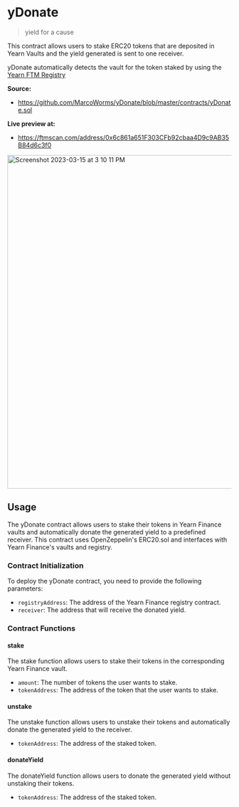 # yDonate

> yield for a cause

This contract allows users to stake ERC20 tokens that are deposited in Yearn Vaults and the yield generated is sent to one receiver.

yDonate automatically detects the vault for the token staked by using the [Yearn FTM Registry](https://ftmscan.com/address/0x727fe1759430df13655ddb0731dE0D0FDE929b04)

**Source:**
- https://github.com/MarcoWorms/yDonate/blob/master/contracts/yDonate.sol  

**Live preview at:**
- https://ftmscan.com/address/0x6c861a651F303CFb92cbaa4D9c9AB35B84d6c3f0


<img width="750" alt="Screenshot 2023-03-15 at 3 10 11 PM" src="https://user-images.githubusercontent.com/7863230/225454965-5e3e3985-cb63-419c-9bd6-ff926db01274.png">

## Usage

The yDonate contract allows users to stake their tokens in Yearn Finance vaults and automatically donate the generated yield to a predefined receiver. This contract uses OpenZeppelin's ERC20.sol and interfaces with Yearn Finance's vaults and registry.

### Contract Initialization
To deploy the yDonate contract, you need to provide the following parameters:

- `registryAddress`: The address of the Yearn Finance registry contract.
- `receiver`: The address that will receive the donated yield.

### Contract Functions

#### stake

The stake function allows users to stake their tokens in the corresponding Yearn Finance vault.

- `amount`: The number of tokens the user wants to stake.
- `tokenAddress`: The address of the token that the user wants to stake.

#### unstake

The unstake function allows users to unstake their tokens and automatically donate the generated yield to the receiver.

- `tokenAddress`: The address of the staked token.

#### donateYield

The donateYield function allows users to donate the generated yield without unstaking their tokens.

- `tokenAddress`: The address of the staked token.
